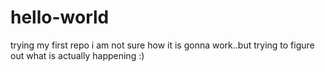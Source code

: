 # hello-world
trying my first repo
i am not sure how it is gonna work..but trying to figure out what is actually happening :)
